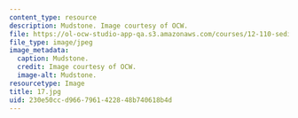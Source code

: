 ```yaml
---
content_type: resource
description: Mudstone. Image courtesy of OCW.
file: https://ol-ocw-studio-app-qa.s3.amazonaws.com/courses/12-110-sedimentary-geology-fall-2004/230e50ccd9667961422848b740618b4d_17.jpg
file_type: image/jpeg
image_metadata:
  caption: Mudstone.
  credit: Image courtesy of OCW.
  image-alt: Mudstone.
resourcetype: Image
title: 17.jpg
uid: 230e50cc-d966-7961-4228-48b740618b4d
---
```

